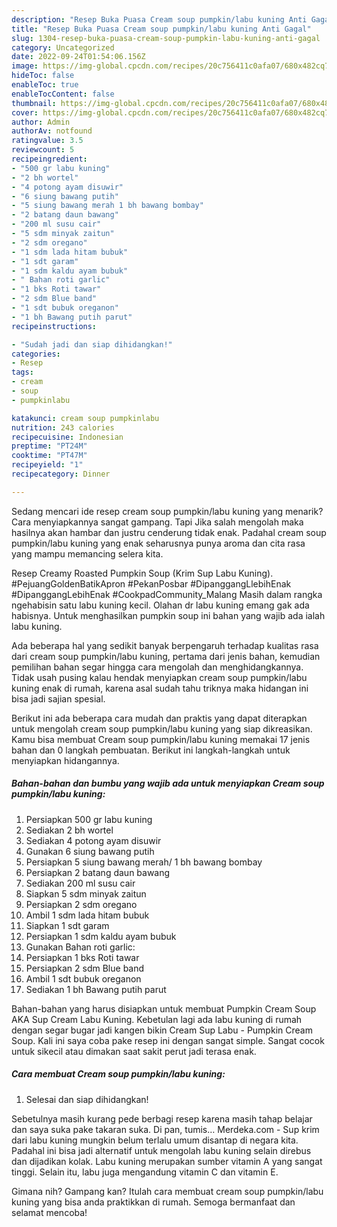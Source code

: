 ```yaml
---
description: "Resep Buka Puasa Cream soup pumpkin/labu kuning Anti Gagal"
title: "Resep Buka Puasa Cream soup pumpkin/labu kuning Anti Gagal"
slug: 1304-resep-buka-puasa-cream-soup-pumpkin-labu-kuning-anti-gagal
category: Uncategorized
date: 2022-09-24T01:54:06.156Z
image: https://img-global.cpcdn.com/recipes/20c756411c0afa07/680x482cq70/cream-soup-pumpkinlabu-kuning-foto-resep-utama.jpg
hideToc: false
enableToc: true
enableTocContent: false
thumbnail: https://img-global.cpcdn.com/recipes/20c756411c0afa07/680x482cq70/cream-soup-pumpkinlabu-kuning-foto-resep-utama.jpg
cover: https://img-global.cpcdn.com/recipes/20c756411c0afa07/680x482cq70/cream-soup-pumpkinlabu-kuning-foto-resep-utama.jpg
author: Admin
authorAv: notfound
ratingvalue: 3.5
reviewcount: 5
recipeingredient:
- "500 gr labu kuning"
- "2 bh wortel"
- "4 potong ayam disuwir"
- "6 siung bawang putih"
- "5 siung bawang merah 1 bh bawang bombay"
- "2 batang daun bawang"
- "200 ml susu cair"
- "5 sdm minyak zaitun"
- "2 sdm oregano"
- "1 sdm lada hitam bubuk"
- "1 sdt garam"
- "1 sdm kaldu ayam bubuk"
- " Bahan roti garlic"
- "1 bks Roti tawar"
- "2 sdm Blue band"
- "1 sdt bubuk oreganon"
- "1 bh Bawang putih parut"
recipeinstructions:

- "Sudah jadi dan siap dihidangkan!"
categories:
- Resep
tags:
- cream
- soup
- pumpkinlabu

katakunci: cream soup pumpkinlabu 
nutrition: 243 calories
recipecuisine: Indonesian
preptime: "PT24M"
cooktime: "PT47M"
recipeyield: "1"
recipecategory: Dinner

---
```



Sedang mencari ide resep cream soup pumpkin/labu kuning yang menarik? Cara menyiapkannya sangat gampang. Tapi Jika salah mengolah maka hasilnya akan hambar dan justru cenderung tidak enak. Padahal cream soup pumpkin/labu kuning yang enak seharusnya punya aroma dan cita rasa yang mampu memancing selera kita.


Resep Creamy Roasted Pumpkin Soup (Krim Sup Labu Kuning). #PejuangGoldenBatikApron #PekanPosbar #DipanggangLlebihEnak #DipanggangLebihEnak #CookpadCommunity_Malang Masih dalam rangka ngehabisin satu labu kuning kecil. Olahan dr labu kuning emang gak ada habisnya. Untuk menghasilkan pumpkin soup ini bahan yang wajib ada ialah labu kuning.

Ada beberapa hal yang sedikit banyak berpengaruh terhadap kualitas rasa dari cream soup pumpkin/labu kuning, pertama dari jenis bahan, kemudian pemilihan bahan segar hingga cara mengolah dan menghidangkannya. Tidak usah pusing kalau hendak menyiapkan cream soup pumpkin/labu kuning enak di rumah, karena asal sudah tahu triknya maka hidangan ini bisa jadi sajian spesial.


Berikut ini ada beberapa cara mudah dan praktis yang dapat diterapkan untuk mengolah cream soup pumpkin/labu kuning yang siap dikreasikan. Kamu bisa membuat Cream soup pumpkin/labu kuning memakai 17 jenis bahan dan 0 langkah pembuatan. Berikut ini langkah-langkah untuk menyiapkan hidangannya.

<!--inarticleads1-->

##### Bahan-bahan dan bumbu yang wajib ada untuk menyiapkan Cream soup pumpkin/labu kuning:

1. Persiapkan 500 gr labu kuning
1. Sediakan 2 bh wortel
1. Sediakan 4 potong ayam disuwir
1. Gunakan 6 siung bawang putih
1. Persiapkan 5 siung bawang merah/ 1 bh bawang bombay
1. Persiapkan 2 batang daun bawang
1. Sediakan 200 ml susu cair
1. Siapkan 5 sdm minyak zaitun
1. Persiapkan 2 sdm oregano
1. Ambil 1 sdm lada hitam bubuk
1. Siapkan 1 sdt garam
1. Persiapkan 1 sdm kaldu ayam bubuk
1. Gunakan  Bahan roti garlic:
1. Persiapkan 1 bks Roti tawar
1. Persiapkan 2 sdm Blue band
1. Ambil 1 sdt bubuk oreganon
1. Sediakan 1 bh Bawang putih parut


Bahan-bahan yang harus disiapkan untuk membuat Pumpkin Cream Soup AKA Sup Cream Labu Kuning. Kebetulan lagi ada labu kuning di rumah dengan segar bugar jadi kangen bikin Cream Sup Labu - Pumpkin Cream Soup. Kali ini saya coba pake resep ini dengan sangat simple. Sangat cocok untuk sikecil atau dimakan saat sakit perut jadi terasa enak. 

<!--inarticleads2-->

##### Cara membuat Cream soup pumpkin/labu kuning:


1. Selesai dan siap dihidangkan!

Sebetulnya masih kurang pede berbagi resep karena masih tahap belajar dan saya suka pake takaran suka. Di pan, tumis… Merdeka.com - Sup krim dari labu kuning mungkin belum terlalu umum disantap di negara kita. Padahal ini bisa jadi alternatif untuk mengolah labu kuning selain direbus dan dijadikan kolak. Labu kuning merupakan sumber vitamin A yang sangat tinggi. Selain itu, labu juga mengandung vitamin C dan vitamin E. 

Gimana nih? Gampang kan? Itulah cara membuat cream soup pumpkin/labu kuning yang bisa anda praktikkan di rumah. Semoga bermanfaat dan selamat mencoba!
